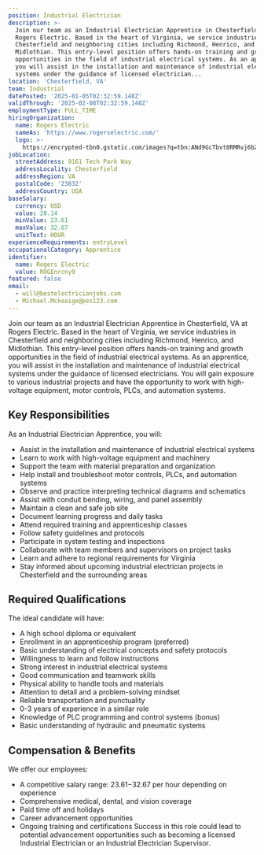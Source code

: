```yaml
---
position: Industrial Electrician
description: >-
  Join our team as an Industrial Electrician Apprentice in Chesterfield, VA at
  Rogers Electric. Based in the heart of Virginia, we service industries in
  Chesterfield and neighboring cities including Richmond, Henrico, and
  Midlothian. This entry-level position offers hands-on training and growth
  opportunities in the field of industrial electrical systems. As an apprentice,
  you will assist in the installation and maintenance of industrial electrical
  systems under the guidance of licensed electrician...
location: 'Chesterfield, VA'
team: Industrial
datePosted: '2025-01-05T02:32:59.148Z'
validThrough: '2025-02-08T02:32:59.148Z'
employmentType: FULL_TIME
hiringOrganization:
  name: Rogers Electric
  sameAs: 'https://www.rogerselectric.com/'
  logo: >-
    https://encrypted-tbn0.gstatic.com/images?q=tbn:ANd9GcTbvt0RMRvj6bZdL81Q6HJeRVl_qflQIGgp9w&s
jobLocation:
  streetAddress: 9161 Tech Park Way
  addressLocality: Chesterfield
  addressRegion: VA
  postalCode: '23832'
  addressCountry: USA
baseSalary:
  currency: USD
  value: 28.14
  minValue: 23.61
  maxValue: 32.67
  unitText: HOUR
experienceRequirements: entryLevel
occupationalCategory: Apprentice
identifier:
  name: Rogers Electric
  value: ROGEnrcny9
featured: false
email:
  - will@bestelectricianjobs.com
  - Michael.Mckeaige@pes123.com
---
```




Join our team as an Industrial Electrician Apprentice in Chesterfield, VA at Rogers Electric. Based in the heart of Virginia, we service industries in Chesterfield and neighboring cities including Richmond, Henrico, and Midlothian. This entry-level position offers hands-on training and growth opportunities in the field of industrial electrical systems. As an apprentice, you will assist in the installation and maintenance of industrial electrical systems under the guidance of licensed electricians. You will gain exposure to various industrial projects and have the opportunity to work with high-voltage equipment, motor controls, PLCs, and automation systems. 

## Key Responsibilities
As an Industrial Electrician Apprentice, you will:
- Assist in the installation and maintenance of industrial electrical systems
- Learn to work with high-voltage equipment and machinery
- Support the team with material preparation and organization
- Help install and troubleshoot motor controls, PLCs, and automation systems
- Observe and practice interpreting technical diagrams and schematics
- Assist with conduit bending, wiring, and panel assembly
- Maintain a clean and safe job site
- Document learning progress and daily tasks
- Attend required training and apprenticeship classes
- Follow safety guidelines and protocols
- Participate in system testing and inspections
- Collaborate with team members and supervisors on project tasks
- Learn and adhere to regional requirements for Virginia
- Stay informed about upcoming industrial electrician projects in Chesterfield and the surrounding areas

## Required Qualifications
The ideal candidate will have:
- A high school diploma or equivalent
- Enrollment in an apprenticeship program (preferred)
- Basic understanding of electrical concepts and safety protocols
- Willingness to learn and follow instructions
- Strong interest in industrial electrical systems
- Good communication and teamwork skills
- Physical ability to handle tools and materials
- Attention to detail and a problem-solving mindset
- Reliable transportation and punctuality
- 0-3 years of experience in a similar role
- Knowledge of PLC programming and control systems (bonus)
- Basic understanding of hydraulic and pneumatic systems

## Compensation & Benefits
We offer our employees:
- A competitive salary range: $23.61-$32.67 per hour depending on experience
- Comprehensive medical, dental, and vision coverage
- Paid time off and holidays
- Career advancement opportunities
- Ongoing training and certifications
Success in this role could lead to potential advancement opportunities such as becoming a licensed Industrial Electrician or an Industrial Electrician Supervisor.
